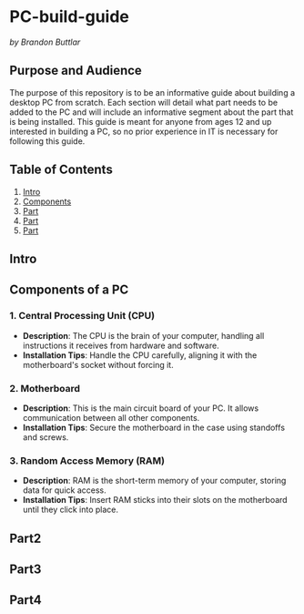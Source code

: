 # PC-build-guide
*by Brandon Buttlar*

## Purpose and Audience
The purpose of this repository is to be an informative guide about building a desktop PC from scratch. Each section will detail what part needs to be added to the PC and will include an informative segment about the part that is being installed. This guide is meant for anyone from ages 12 and up interested in building a PC, so no prior experience in IT is necessary for following this guide.

## Table of Contents
1. [Intro](##Intro)
2. [Components](##Components-of-a-PC)
3. [Part](#Part2)
4. [Part](#Part3)
5. [Part](#Part4)

## Intro


## Components of a PC

### 1. **Central Processing Unit (CPU)**
   - **Description**: The CPU is the brain of your computer, handling all instructions it receives from hardware and software.
   - **Installation Tips**: Handle the CPU carefully, aligning it with the motherboard's socket without forcing it.

### 2. **Motherboard**
   - **Description**: This is the main circuit board of your PC. It allows communication between all other components.
   - **Installation Tips**: Secure the motherboard in the case using standoffs and screws.

### 3. **Random Access Memory (RAM)**
   - **Description**: RAM is the short-term memory of your computer, storing data for quick access.
   - **Installation Tips**: Insert RAM sticks into their slots on the motherboard until they click into place.

## Part2

## Part3

## Part4
